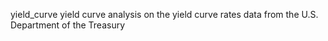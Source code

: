 yield_curve
yield curve analysis on the yield curve rates data from the U.S. Department of the Treasury
